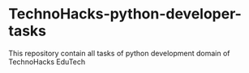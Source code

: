 # TechnoHacks-python-developer-tasks
This repository contain all tasks of python development domain of TechnoHacks EduTech
